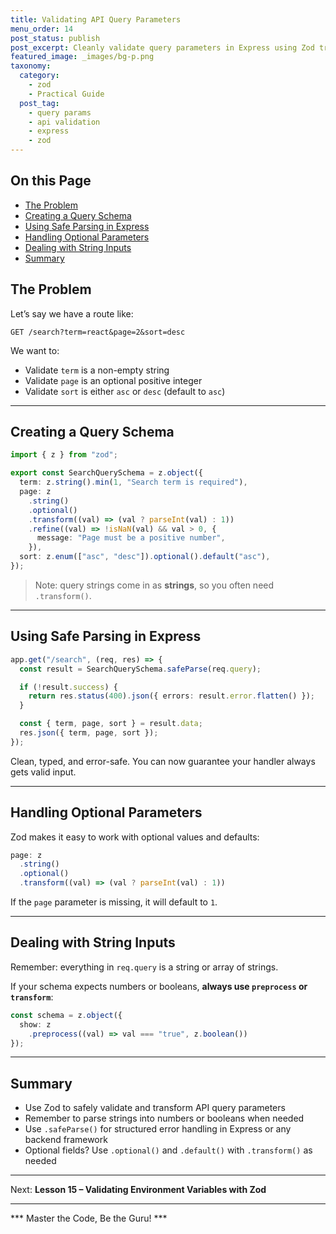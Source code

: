 ```yaml
---
title: Validating API Query Parameters
menu_order: 14
post_status: publish
post_excerpt: Cleanly validate query parameters in Express using Zod transformations.
featured_image: _images/bg-p.png
taxonomy:
  category:
    - zod
    - Practical Guide
  post_tag:
    - query params
    - api validation
    - express
    - zod
---
```


<div class="toc" markdown="1">

## On this Page

- [The Problem](#the-problem)
- [Creating a Query Schema](#creating-a-query-schema)
- [Using Safe Parsing in Express](#using-safe-parsing-in-express)
- [Handling Optional Parameters](#handling-optional-parameters)
- [Dealing with String Inputs](#dealing-with-string-inputs)
- [Summary](#summary)

</div>

<div class="guru-main" markdown="1">

## The Problem

Let’s say we have a route like:

```
GET /search?term=react&page=2&sort=desc
```

We want to:
- Validate `term` is a non-empty string
- Validate `page` is an optional positive integer
- Validate `sort` is either `asc` or `desc` (default to `asc`)

---

## Creating a Query Schema

```ts
import { z } from "zod";

export const SearchQuerySchema = z.object({
  term: z.string().min(1, "Search term is required"),
  page: z
    .string()
    .optional()
    .transform((val) => (val ? parseInt(val) : 1))
    .refine((val) => !isNaN(val) && val > 0, {
      message: "Page must be a positive number",
    }),
  sort: z.enum(["asc", "desc"]).optional().default("asc"),
});
```

> Note: query strings come in as **strings**, so you often need `.transform()`.

---

## Using Safe Parsing in Express

```ts
app.get("/search", (req, res) => {
  const result = SearchQuerySchema.safeParse(req.query);

  if (!result.success) {
    return res.status(400).json({ errors: result.error.flatten() });
  }

  const { term, page, sort } = result.data;
  res.json({ term, page, sort });
});
```

Clean, typed, and error-safe. You can now guarantee your handler always gets valid input.

---

## Handling Optional Parameters

Zod makes it easy to work with optional values and defaults:

```ts
page: z
  .string()
  .optional()
  .transform((val) => (val ? parseInt(val) : 1))
```

If the `page` parameter is missing, it will default to `1`.

---

## Dealing with String Inputs

Remember: everything in `req.query` is a string or array of strings.

If your schema expects numbers or booleans, **always use `preprocess` or `transform`**:

```ts
const schema = z.object({
  show: z
    .preprocess((val) => val === "true", z.boolean())
});
```

---

## Summary

- Use Zod to safely validate and transform API query parameters
- Remember to parse strings into numbers or booleans when needed
- Use `.safeParse()` for structured error handling in Express or any backend framework
- Optional fields? Use `.optional()` and `.default()` with `.transform()` as needed

---

Next: **Lesson 15 – Validating Environment Variables with Zod**

---

*** Master the Code, Be the Guru! ***

</div>
